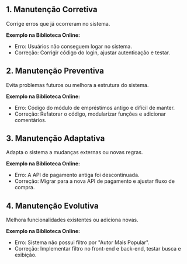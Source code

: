 ## 1. Manutenção Corretiva
Corrige erros que já ocorreram no sistema.

**Exemplo na Biblioteca Online:**
- Erro: Usuários não conseguem logar no sistema.
- Correção: Corrigir código do login, ajustar autenticação e testar.

## 2. Manutenção Preventiva
Evita problemas futuros ou melhora a estrutura do sistema.

**Exemplo na Biblioteca Online:**
- Erro: Código do módulo de empréstimos antigo e difícil de manter.
- Correção: Refatorar o código, modularizar funções e adicionar comentários.

## 3. Manutenção Adaptativa
Adapta o sistema a mudanças externas ou novas regras.

**Exemplo na Biblioteca Online:**
- Erro: A API de pagamento antiga foi descontinuada.
- Correção: Migrar para a nova API de pagamento e ajustar fluxo de compra.

## 4. Manutenção Evolutiva
Melhora funcionalidades existentes ou adiciona novas.

**Exemplo na Biblioteca Online:**
- Erro: Sistema não possui filtro por "Autor Mais Popular".
- Correção: Implementar filtro no front-end e back-end, testar busca e exibição.
